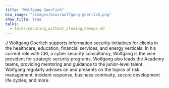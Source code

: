 ```yaml
---
title: "Wolfgang Goerlich"
bio_image: "/images/bios/wolfgang.goerlich.png"
show_title: true
talks:
  - talks/securing_without_slowing_devops.md
---
```

J Wolfgang Goerlich supports information security initiatives for clients in the healthcare, education, financial services, and energy verticals. In his current role with CBI, a cyber security consultancy, Wolfgang is the vice president for strategic security programs. Wolfgang also leads the Academy teams, providing mentoring and guidance to the junior-level talent. Wolfgang regularly advises on and presents on the topics of risk management, incident response, business continuity, secure development life cycles, and more.